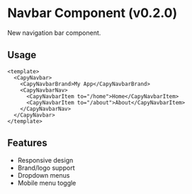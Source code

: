 # Navbar Component (v0.2.0)

New navigation bar component.

## Usage

```vue
<template>
  <CapyNavbar>
    <CapyNavbarBrand>My App</CapyNavbarBrand>
    <CapyNavbarNav>
      <CapyNavbarItem to="/home">Home</CapyNavbarItem>
      <CapyNavbarItem to="/about">About</CapyNavbarItem>
    </CapyNavbarNav>
  </CapyNavbar>
</template>
```

## Features
- Responsive design
- Brand/logo support
- Dropdown menus
- Mobile menu toggle